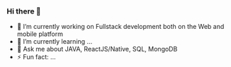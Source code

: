 ### Hi there 👋

- 🔭 I’m currently working on Fullstack development both on the Web and mobile platform
- 🌱 I’m currently learning ...
- 💬 Ask me about JAVA, ReactJS/Native, SQL, MongoDB
- ⚡ Fun fact: ...
